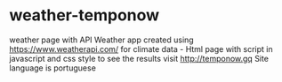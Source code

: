 # weather-temponow
weather page with API
Weather app created using https://www.weatherapi.com/ for climate data - Html page with script in javascript and css style
to see the results visit http://temponow.gq
Site language is portuguese
